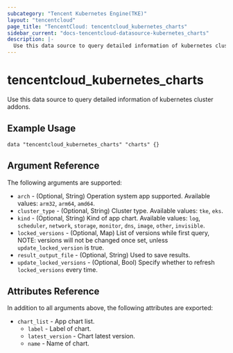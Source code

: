 ```yaml
---
subcategory: "Tencent Kubernetes Engine(TKE)"
layout: "tencentcloud"
page_title: "TencentCloud: tencentcloud_kubernetes_charts"
sidebar_current: "docs-tencentcloud-datasource-kubernetes_charts"
description: |-
  Use this data source to query detailed information of kubernetes cluster addons.
---
```


# tencentcloud_kubernetes_charts

Use this data source to query detailed information of kubernetes cluster addons.

## Example Usage

```hcl
data "tencentcloud_kubernetes_charts" "charts" {}
```

## Argument Reference

The following arguments are supported:

* `arch` - (Optional, String) Operation system app supported. Available values: `arm32`, `arm64`, `amd64`.
* `cluster_type` - (Optional, String) Cluster type. Available values: `tke`, `eks`.
* `kind` - (Optional, String) Kind of app chart. Available values: `log`, `scheduler`, `network`, `storage`, `monitor`, `dns`, `image`, `other`, `invisible`.
* `locked_versions` - (Optional, Map) List of versions while first query, NOTE: versions will not be changed once set, unless `update_locked_version` is true.
* `result_output_file` - (Optional, String) Used to save results.
* `update_locked_versions` - (Optional, Bool) Specify whether to refresh `locked_versions` every time.

## Attributes Reference

In addition to all arguments above, the following attributes are exported:

* `chart_list` - App chart list.
  * `label` - Label of chart.
  * `latest_version` - Chart latest version.
  * `name` - Name of chart.


